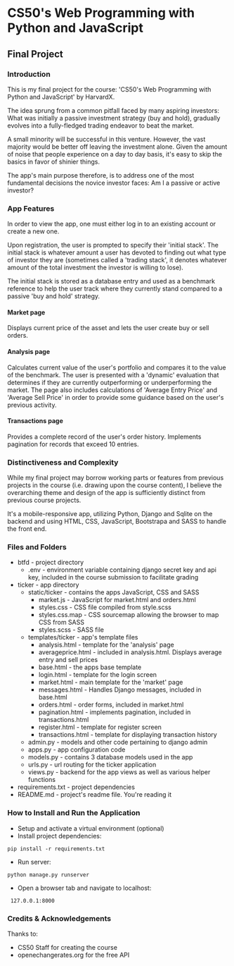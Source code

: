 # CS50's Web Programming with Python and JavaScript


## Final Project


### Introduction

This is my final project for the course: 'CS50's Web Programming with Python and JavaScript' by HarvardX.

The idea sprung from a common pitfall faced by many aspiring investors:
What was initially a passive investment strategy (buy and hold), gradually evolves into a fully-fledged trading endeavor to beat the market.

A small minority will be successful in this venture. However, the vast majority would be better off leaving the investment alone.
Given the amount of noise that people experience on a day to day basis, it's easy to skip the basics in favor of shinier things.

The app's main purpose therefore, is to address one of the most fundamental decisions the novice investor faces:
Am I a passive or active investor?


### App Features

In order to view the app, one must either log in to an existing account or create a new one.

Upon registration, the user is prompted to specify their 'initial stack'.
The initial stack is whatever amount a user has devoted to finding out what type of investor they are (sometimes called a 'trading stack', it denotes whatever amount of the total investment the investor is willing to lose).

The initial stack is stored as a database entry and used as a benchmark reference to help the user track where they currently stand compared to a passive 'buy and hold' strategy.

#### Market page

Displays current price of the asset and lets the user create buy or sell orders.

#### Analysis page

Calculates current value of the user's portfolio and compares it to the value of the benchmark.
The user is presented with a 'dynamic' evaluation that determines if they are currently outperforming or underperforming the market.
The page also includes calculations of 'Average Entry Price' and 'Average Sell Price' in order to provide some guidance based on the user's previous activity.

#### Transactions page

Provides a complete record of the user's order history. Implements pagination for records that exceed 10 entries.


### Distinctiveness and Complexity

While my final project may borrow working parts or features from previous projects in the course (i.e. drawing upon the course content), I believe the overarching theme and design of the app is sufficiently distinct from previous course projects.

It's a mobile-responsive app, utilizing Python, Django and Sqlite on the backend and using HTML, CSS, JavaScript, Bootstrapa and SASS to handle the front end.

### Files and Folders

* btfd - project directory
  * .env - environment variable containing django secret key and api key, included in the course submission to facilitate grading
* ticker - app directory
  * static/ticker - contains the apps JavaScript, CSS and SASS
    * market.js - JavaScript for market.html and orders.html
    * styles.css - CSS file compiled from style.scss
    * styles.css.map - CSS sourcemap allowing the browser to map CSS from SASS
    * styles.scss - SASS file
  * templates/ticker - app's template files
    * analysis.html - template for the 'analysis' page
    * averageprice.html - included in analysis.html. Displays average entry and sell prices
    * base.html - the apps base template
    * login.html - template for the login screen
    * market.html - main template for the 'market' page
    * messages.html - Handles Django messages, included in base.html
    * orders.html - order forms, included in market.html
    * pagination.html - implements pagination, included in transactions.html
    * register.html - template for register screen
    * transactions.html - template for displaying transaction history
  * admin.py - models and other code pertaining to django admin
  * apps.py - app configuration code
  * models.py - contains 3 database models used in the app
  * urls.py - url routing for the ticker application
  * views.py - backend for the app views as well as various helper functions
* requirements.txt - project dependencies
* README.md - project's readme file. You're reading it

### How to Install and Run the Application


* Setup and activate a virtual environment (optional)
* Install project dependencies:
```
pip install -r requirements.txt
```
* Run server:
```
python manage.py runserver
```
* Open a browser tab and navigate to localhost:
```
 127.0.0.1:8000
```

### Credits & Acknowledgements
Thanks to:
  * CS50 Staff for creating the course
  * openechangerates.org for the free API
